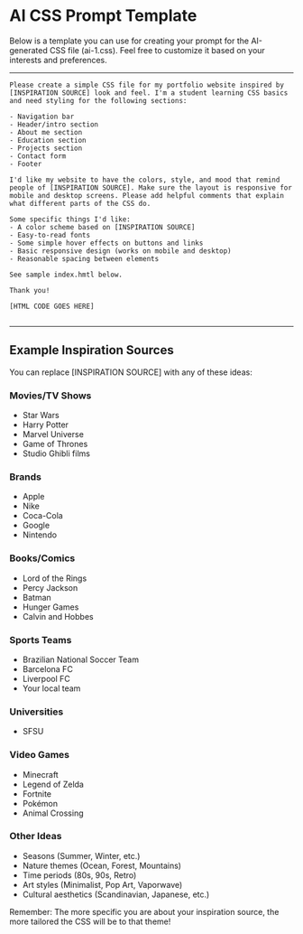 # AI CSS Prompt Template

Below is a template you can use for creating your prompt for the AI-generated CSS file (ai-1.css). Feel free to customize it based on your interests and preferences.

---

```
Please create a simple CSS file for my portfolio website inspired by [INSPIRATION SOURCE] look and feel. I'm a student learning CSS basics and need styling for the following sections:

- Navigation bar
- Header/intro section
- About me section
- Education section
- Projects section
- Contact form
- Footer

I'd like my website to have the colors, style, and mood that remind people of [INSPIRATION SOURCE]. Make sure the layout is responsive for mobile and desktop screens. Please add helpful comments that explain what different parts of the CSS do.

Some specific things I'd like:
- A color scheme based on [INSPIRATION SOURCE]
- Easy-to-read fonts
- Some simple hover effects on buttons and links
- Basic responsive design (works on mobile and desktop)
- Reasonable spacing between elements

See sample index.hmtl below.

Thank you!

[HTML CODE GOES HERE]


```

---

## Example Inspiration Sources

You can replace [INSPIRATION SOURCE] with any of these ideas:

### Movies/TV Shows
- Star Wars
- Harry Potter
- Marvel Universe
- Game of Thrones
- Studio Ghibli films

### Brands
- Apple
- Nike
- Coca-Cola
- Google
- Nintendo

### Books/Comics
- Lord of the Rings
- Percy Jackson
- Batman
- Hunger Games
- Calvin and Hobbes

### Sports Teams
- Brazilian National Soccer Team
- Barcelona FC
- Liverpool FC
- Your local team

### Universities
- SFSU

### Video Games
- Minecraft
- Legend of Zelda
- Fortnite
- Pokémon
- Animal Crossing

### Other Ideas
- Seasons (Summer, Winter, etc.)
- Nature themes (Ocean, Forest, Mountains)
- Time periods (80s, 90s, Retro)
- Art styles (Minimalist, Pop Art, Vaporwave)
- Cultural aesthetics (Scandinavian, Japanese, etc.)

Remember: The more specific you are about your inspiration source, the more tailored the CSS will be to that theme!